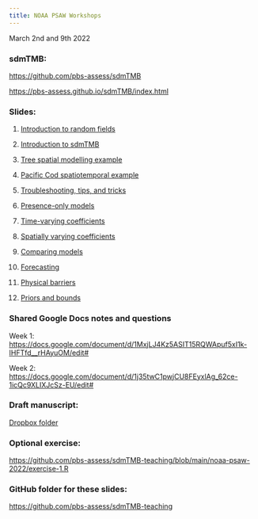 ```yaml
---
title: NOAA PSAW Workshops 
---
```


March 2nd and 9th 2022

### sdmTMB:

<https://github.com/pbs-assess/sdmTMB>

<https://pbs-assess.github.io/sdmTMB/index.html>

### Slides:

1. [Introduction to random fields](https://pbs-assess.github.io/sdmTMB-teaching/noaa-psaw-2022/01-intro-random-fields.html)

2. [Introduction to sdmTMB](https://pbs-assess.github.io/sdmTMB-teaching/noaa-psaw-2022/02-intro-sdmTMB.html)

3. [Tree spatial modelling example](https://pbs-assess.github.io/sdmTMB-teaching/noaa-psaw-2022/03-tree-example.html)

4. [Pacific Cod spatiotemporal example](https://pbs-assess.github.io/sdmTMB-teaching/noaa-psaw-2022/04-pcod-example.html)

5. [Troubleshooting, tips, and tricks](https://pbs-assess.github.io/sdmTMB-teaching/noaa-psaw-2022/05-extra.html)

6. [Presence-only models](https://pbs-assess.github.io/sdmTMB-teaching/noaa-psaw-2022/06-presence-only.html)

7. [Time-varying coefficients](https://pbs-assess.github.io/sdmTMB-teaching/noaa-psaw-2022/07-time-varying.html)

8. [Spatially varying coefficients](https://pbs-assess.github.io/sdmTMB-teaching/noaa-psaw-2022/08-spatial-varying.html)

9. [Comparing models](https://pbs-assess.github.io/sdmTMB-teaching/noaa-psaw-2022/09-comparing-models.html)

10. [Forecasting](https://pbs-assess.github.io/sdmTMB-teaching/noaa-psaw-2022/10-forecasting.html)

11. [Physical barriers](https://pbs-assess.github.io/sdmTMB-teaching/noaa-psaw-2022/11-barrier-models.html)

12. [Priors and bounds](https://pbs-assess.github.io/sdmTMB-teaching/noaa-psaw-2022/12-priors.html)


### Shared Google Docs notes and questions

Week 1: <https://docs.google.com/document/d/1MxjLJ4Kz5ASIT15RQWApuf5xI1k-IHFTfd__rHAyuOM/edit#>

Week 2: <https://docs.google.com/document/d/1j35twC1pwjCU8FEyxlAg_62ce-1icQc9XLIXJcSz-EU/edit#>

### Draft manuscript:

[Dropbox folder](https://www.dropbox.com/sh/p5ydljdycaw9x6n/AAA6W1VM-0T4c3najeQFCXtza?dl=0)

### Optional exercise:

<https://github.com/pbs-assess/sdmTMB-teaching/blob/main/noaa-psaw-2022/exercise-1.R>

### GitHub folder for these slides:

<https://github.com/pbs-assess/sdmTMB-teaching>
